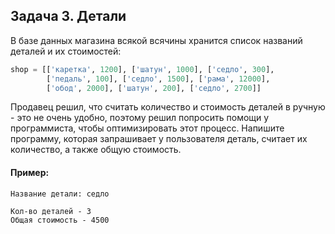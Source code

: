 ## Задача 3. Детали
В базе данных магазина всякой всячины хранится список названий деталей и их стоимостей:

````python
shop = [['каретка', 1200], ['шатун', 1000], ['седло', 300], 
        ['педаль', 100], ['седло', 1500], ['рама', 12000], 
        ['обод', 2000], ['шатун', 200], ['седло', 2700]]
````
Продавец решил, что считать количество и стоимость деталей в ручную - это не очень удобно, поэтому решил попросить помощи у программиста, чтобы оптимизировать этот процесс.
Напишите программу, которая запрашивает у пользователя деталь, считает их количество, а также общую стоимость.



#### Пример:
```
Название детали: седло

Кол-во деталей - 3  
Общая стоимость - 4500
```
